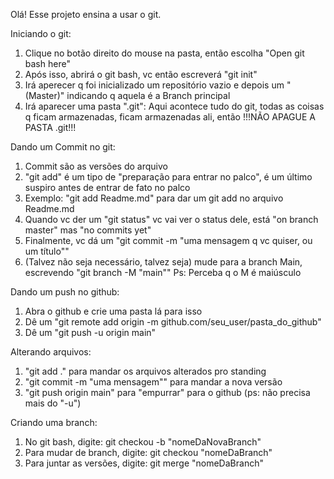 Olá! Esse projeto ensina a usar o git.

Iniciando o git:
1. Clique no botão direito do mouse na pasta, então escolha "Open git bash here"
2. Após isso, abrirá o git bash, vc então escreverá "git init"
3. Irá aperecer q foi inicializado um repositório vazio e depois um "(Master)" indicando q aquela é a Branch principal
4. Irá aparecer uma pasta ".git": Aqui acontece tudo do git, todas as coisas q ficam armazenadas, ficam armazenadas ali, então !!!NÃO APAGUE A PASTA .git!!!



Dando um Commit no git:
1. Commit são as versões do arquivo
2. "git add" é um tipo de "preparação para entrar no palco", é um último suspiro antes de entrar de fato no palco
3. Exemplo: "git add Readme.md" para dar um git add no arquivo Readme.md
4. Quando vc der um "git status" vc vai ver o status dele, está "on branch master" mas "no commits yet"
5. Finalmente, vc dá um "git commit -m "uma mensagem q vc quiser, ou um título""
6. (Talvez não seja necessário, talvez seja) mude para a branch Main, escrevendo "git branch -M "main""
    Ps: Perceba q o M é maiúsculo



Dando um push no github:
1. Abra o github e crie uma pasta lá para isso
2. Dê um "git remote add origin -m github.com/seu_user/pasta_do_github"
3. Dê um "git push -u origin main"


Alterando arquivos:
1. "git add ." para mandar os arquivos alterados pro standing
2. "git commit -m "uma mensagem"" para mandar a nova versão
3. "git push origin main" para "empurrar" para o github (ps: não precisa mais do "-u")


Criando uma branch:
1. No git bash, digite: git checkou -b "nomeDaNovaBranch"
2. Para mudar de branch, digite: git checkou "nomeDaBranch"
3. Para juntar as versões, digite: git merge "nomeDaBranch"
